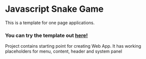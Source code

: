 # Javascript Snake Game

<p>
	This is a template for one page applications.
</p>
<h3>
	You can try the template out <a href='https://rawgit.com/opam/BaseApp/master/index.html'>here!</a>
</h3>
<p>
	Project contains starting point for creating Web App. It has working placeholders for menu, content, header and system panel
</p>
